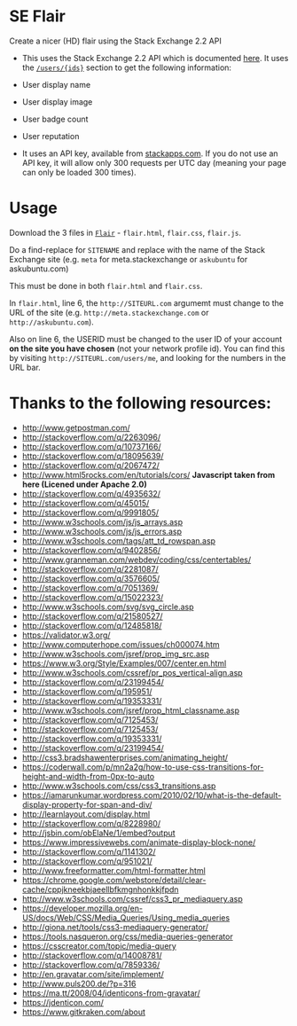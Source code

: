 # SE Flair

Create a nicer (HD) flair using the Stack Exchange 2.2 API

 - This uses the Stack Exchange 2.2 API which is documented [here](http://api.stackexchange.com/). It uses the [`/users/{ids}`](http://api.stackexchange.com/docs/users-by-ids) section to get the following information:

  - User display name
  - User display image
  - User badge count
  - User reputation

 - It uses an API key, available from [stackapps.com](http://stackapps.com/apps/oauth/register). If you do not use an API key, it will allow only 300 requests per UTC day (meaning your page can only be loaded 300 times).

# Usage

Download the 3 files in [`Flair`](https://github.com/timtjtim/SEFlair/tree/master/Flair) - `flair.html`, `flair.css`, `flair.js`.

Do a find-replace for `SITENAME` and replace with the name of the Stack Exchange site (e.g. `meta` for meta.stackexchange or `askubuntu` for askubuntu.com)

This must be done in both `flair.html` and `flair.css`.

In `flair.html`, line 6, the `http://SITEURL.com` argumemt must change to the URL of the site (e.g. `http://meta.stackexchange.com` or `http://askubuntu.com`).

Also on line 6, the USERID must be changed to the user ID of your account **on the site you have chosen** (not your network profile id). You can find this by visiting `http://SITEURL.com/users/me`, and looking for the numbers in the URL bar.

# Thanks to the following resources:

 - http://www.getpostman.com/
 - http://stackoverflow.com/q/2263096/
 - http://stackoverflow.com/q/10737166/
 - http://stackoverflow.com/q/18095639/
 - http://stackoverflow.com/q/2067472/
 - http://www.html5rocks.com/en/tutorials/cors/ **Javascript taken from here (Licened under Apache 2.0)**
 - http://stackoverflow.com/q/4935632/
 - http://stackoverflow.com/q/45015/
 - http://stackoverflow.com/q/9991805/
 - http://www.w3schools.com/js/js_arrays.asp
 - http://www.w3schools.com/js/js_errors.asp
 - http://www.w3schools.com/tags/att_td_rowspan.asp
 - http://stackoverflow.com/q/9402856/
 - http://www.granneman.com/webdev/coding/css/centertables/
 - http://stackoverflow.com/q/2281087/
 - http://stackoverflow.com/q/3576605/
 - http://stackoverflow.com/q/7051369/
 - http://stackoverflow.com/q/15022323/
 - http://www.w3schools.com/svg/svg_circle.asp
 - http://stackoverflow.com/q/21580527/
 - http://stackoverflow.com/q/12485818/
 - https://validator.w3.org/
 - http://www.computerhope.com/issues/ch000074.htm
 - http://www.w3schools.com/jsref/prop_img_src.asp
 - https://www.w3.org/Style/Examples/007/center.en.html
 - http://www.w3schools.com/cssref/pr_pos_vertical-align.asp
 - http://stackoverflow.com/q/23199454/
 - http://stackoverflow.com/q/195951/
 - http://stackoverflow.com/q/19353331/
 - http://www.w3schools.com/jsref/prop_html_classname.asp
 - http://stackoverflow.com/q/7125453/
 - http://stackoverflow.com/q/7125453/
 - http://stackoverflow.com/q/19353331/
 - http://stackoverflow.com/q/23199454/
 - http://css3.bradshawenterprises.com/animating_height/
 - https://coderwall.com/p/mn2a2g/how-to-use-css-transitions-for-height-and-width-from-0px-to-auto
 - http://www.w3schools.com/css/css3_transitions.asp
 - https://iamarunkumar.wordpress.com/2010/02/10/what-is-the-default-display-property-for-span-and-div/
 - http://learnlayout.com/display.html
 - http://stackoverflow.com/q/8228980/
 - http://jsbin.com/obElaNe/1/embed?output
 - https://www.impressivewebs.com/animate-display-block-none/
 - http://stackoverflow.com/q/1141302/
 - http://stackoverflow.com/q/951021/
 - http://www.freeformatter.com/html-formatter.html
 - https://chrome.google.com/webstore/detail/clear-cache/cppjkneekbjaeellbfkmgnhonkkjfpdn
 - http://www.w3schools.com/cssref/css3_pr_mediaquery.asp
 - https://developer.mozilla.org/en-US/docs/Web/CSS/Media_Queries/Using_media_queries
 - http://giona.net/tools/css3-mediaquery-generator/
 - https://tools.nasqueron.org/css/media-queries-generator
 - https://csscreator.com/topic/media-query
 - http://stackoverflow.com/q/14008781/
 - http://stackoverflow.com/q/7859336/
 - http://en.gravatar.com/site/implement/
 - http://www.puls200.de/?p=316
 - https://ma.tt/2008/04/identicons-from-gravatar/
 - https://jdenticon.com/
 - https://www.gitkraken.com/about
